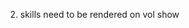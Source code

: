 <!-- 1) improve next button functionality for vols, can't just skip to id=1 if next vol doesn't exist -->

2) skills need to be rendered on vol show

<!-- 3) figure out placement of js -->

<!-- 4) fix organizations link in footer, goes to /organizations/.json instead of /organizations.json -->
